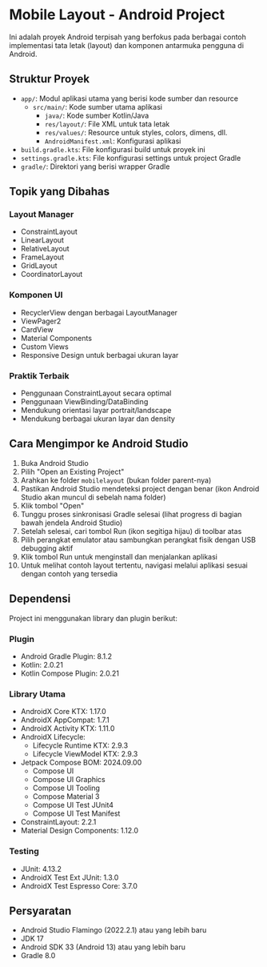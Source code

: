# Mobile Layout - Android Project

Ini adalah proyek Android terpisah yang berfokus pada berbagai contoh implementasi tata letak (layout) dan komponen antarmuka pengguna di Android.

## Struktur Proyek
- `app/`: Modul aplikasi utama yang berisi kode sumber dan resource
  - `src/main/`: Kode sumber utama aplikasi
    - `java/`: Kode sumber Kotlin/Java
    - `res/layout/`: File XML untuk tata letak
    - `res/values/`: Resource untuk styles, colors, dimens, dll.
    - `AndroidManifest.xml`: Konfigurasi aplikasi
- `build.gradle.kts`: File konfigurasi build untuk proyek ini
- `settings.gradle.kts`: File konfigurasi settings untuk project Gradle
- `gradle/`: Direktori yang berisi wrapper Gradle

## Topik yang Dibahas
### Layout Manager
- ConstraintLayout
- LinearLayout
- RelativeLayout
- FrameLayout
- GridLayout
- CoordinatorLayout

### Komponen UI
- RecyclerView dengan berbagai LayoutManager
- ViewPager2
- CardView
- Material Components
- Custom Views
- Responsive Design untuk berbagai ukuran layar

### Praktik Terbaik
- Penggunaan ConstraintLayout secara optimal
- Penggunaan ViewBinding/DataBinding
- Mendukung orientasi layar portrait/landscape
- Mendukung berbagai ukuran layar dan density

## Cara Mengimpor ke Android Studio
1. Buka Android Studio
2. Pilih "Open an Existing Project"
3. Arahkan ke folder `mobilelayout` (bukan folder parent-nya)
4. Pastikan Android Studio mendeteksi project dengan benar (ikon Android Studio akan muncul di sebelah nama folder)
5. Klik tombol "Open"
6. Tunggu proses sinkronisasi Gradle selesai (lihat progress di bagian bawah jendela Android Studio)
7. Setelah selesai, cari tombol Run (ikon segitiga hijau) di toolbar atas
8. Pilih perangkat emulator atau sambungkan perangkat fisik dengan USB debugging aktif
9. Klik tombol Run untuk menginstall dan menjalankan aplikasi
10. Untuk melihat contoh layout tertentu, navigasi melalui aplikasi sesuai dengan contoh yang tersedia

## Dependensi

Project ini menggunakan library dan plugin berikut:

### Plugin
- Android Gradle Plugin: 8.1.2
- Kotlin: 2.0.21
- Kotlin Compose Plugin: 2.0.21

### Library Utama
- AndroidX Core KTX: 1.17.0
- AndroidX AppCompat: 1.7.1
- AndroidX Activity KTX: 1.11.0
- AndroidX Lifecycle:
  - Lifecycle Runtime KTX: 2.9.3
  - Lifecycle ViewModel KTX: 2.9.3
- Jetpack Compose BOM: 2024.09.00
  - Compose UI
  - Compose UI Graphics
  - Compose UI Tooling
  - Compose Material 3
  - Compose UI Test JUnit4
  - Compose UI Test Manifest
- ConstraintLayout: 2.2.1
- Material Design Components: 1.12.0

### Testing
- JUnit: 4.13.2
- AndroidX Test Ext JUnit: 1.3.0
- AndroidX Test Espresso Core: 3.7.0

## Persyaratan
- Android Studio Flamingo (2022.2.1) atau yang lebih baru
- JDK 17
- Android SDK 33 (Android 13) atau yang lebih baru
- Gradle 8.0

